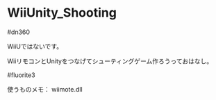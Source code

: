 # WiiUnity_Shooting

#dn360

WiiUではないです。

WiiリモコンとUnityをつなげてシューティングゲーム作ろうっておはなし。

#fluorite3

使うものメモ：
wiimote.dll

